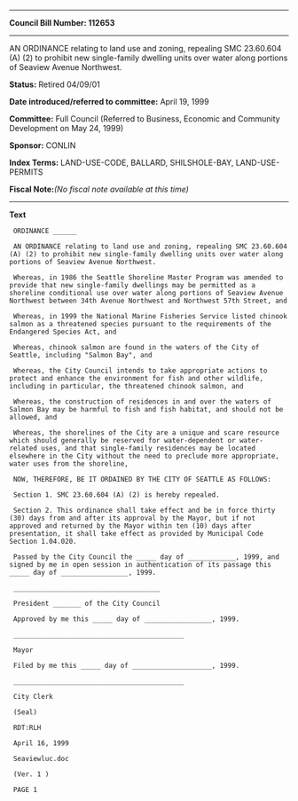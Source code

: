 

********

**Council Bill Number: 112653**
********

 AN ORDINANCE relating to land use and zoning, repealing SMC 23.60.604 (A) (2) to prohibit new single-family dwelling units over water along portions of Seaview Avenue Northwest.

**Status:** Retired 04/09/01
   
   
**Date introduced/referred to committee:** April 19, 1999
   
**Committee:** Full Council (Referred to Business, Economic and Community Development on May 24, 1999)
   
**Sponsor:** CONLIN
   
   
**Index Terms:** LAND-USE-CODE, BALLARD, SHILSHOLE-BAY, LAND-USE-PERMITS

**Fiscal Note:**_(No fiscal note available at this time)_

********

**Text**
   
```
 ORDINANCE ______

 AN ORDINANCE relating to land use and zoning, repealing SMC 23.60.604 (A) (2) to prohibit new single-family dwelling units over water along portions of Seaview Avenue Northwest.

 Whereas, in 1986 the Seattle Shoreline Master Program was amended to provide that new single-family dwellings may be permitted as a shoreline conditional use over water along portions of Seaview Avenue Northwest between 34th Avenue Northwest and Northwest 57th Street, and

 Whereas, in 1999 the National Marine Fisheries Service listed chinook salmon as a threatened species pursuant to the requirements of the Endangered Species Act, and

 Whereas, chinook salmon are found in the waters of the City of Seattle, including "Salmon Bay", and

 Whereas, the City Council intends to take appropriate actions to protect and enhance the environment for fish and other wildlife, including in particular, the threatened chinook salmon, and

 Whereas, the construction of residences in and over the waters of Salmon Bay may be harmful to fish and fish habitat, and should not be allowed, and

 Whereas, the shorelines of the City are a unique and scare resource which should generally be reserved for water-dependent or water- related uses, and that single-family residences may be located elsewhere in the City without the need to preclude more appropriate, water uses from the shoreline,

 NOW, THEREFORE, BE IT ORDAINED BY THE CITY OF SEATTLE AS FOLLOWS:

 Section 1. SMC 23.60.604 (A) (2) is hereby repealed.

 Section 2. This ordinance shall take effect and be in force thirty (30) days from and after its approval by the Mayor, but if not approved and returned by the Mayor within ten (10) days after presentation, it shall take effect as provided by Municipal Code Section 1.04.020.

 Passed by the City Council the _____ day of ____________, 1999, and signed by me in open session in authentication of its passage this _____ day of _________________, 1999.

 _____________________________________

 President _______ of the City Council

 Approved by me this _____ day of _________________, 1999.

 ___________________________________________

 Mayor

 Filed by me this _____ day of ____________________, 1999.

 ___________________________________________

 City Clerk

 (Seal)

 RDT:RLH

 April 16, 1999

 Seaviewluc.doc

 (Ver. 1 )

 PAGE 1

```
